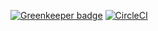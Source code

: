 
[![Greenkeeper badge](https://badges.greenkeeper.io/gruselhaus/api.svg?token=ff47c5a4a8ddc2089da69282469f98c7740fbaa02e0a1944165699b0af98280f&ts=1555342994916)](https://greenkeeper.io/)
[![CircleCI](https://circleci.com/gh/gruselhaus/api.svg?style=svg)](https://circleci.com/gh/gruselhaus/api)
